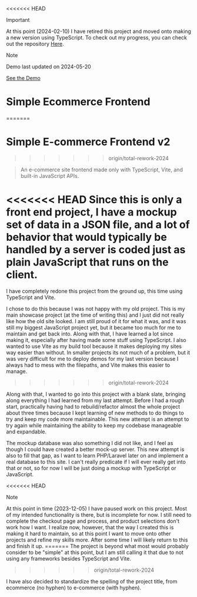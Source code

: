 <<<<<<< HEAD
> [!IMPORTANT]
> At this point (2024-02-10) I have retired this project and moved onto making a new version using TypeScript. To check out my progress, you can check out the repository <a href="https://github.com/austinh-io/TypeScript-E-commerce-Frontend" target="_blank">Here</a>.

>[!NOTE]
>Demo last updated on 2024-05-20
>
><a href="https://astn.sh/js-simple-e-com" target="_blank">See the Demo</a>

# Simple Ecommerce Frontend
=======
# Simple E-commerce Frontend v2
>>>>>>> origin/total-rework-2024

> An e-commerce site frontend made only with TypeScript, Vite, and built-in JavaScript APIs.

<<<<<<< HEAD
Since this is only a front end project, I have a mockup set of data in a JSON file, and a lot of behavior that would typically be handled by a server is coded just as plain JavaScript that runs on the client.
=======
I have completely redone this project from the ground up, this time using TypeScript and Vite.

I chose to do this because I was not happy with my old project. This is my main showcase project (at the time of writing this) and I just did not really like how the old site looked. I am still proud of it for what it was, and it was still my biggest JavaScript project yet, but it became too much for me to maintain and get back into. Along with that, I have learned a lot since making it, especially after having made some stuff using TypeScript. I also wanted to use Vite as my build tool because it makes deploying my sites way easier than without. In smaller projects its not much of a problem, but it was very difficult for me to deploy demos for my last version because I always had to mess with the filepaths, and Vite makes this easier to manage.
>>>>>>> origin/total-rework-2024

Along with that, I wanted to go into this project with a blank slate, bringing along everything I had learned from my last attempt. Before I had a rough start, practically having had to rebuild/refactor almost the whole project about three times because I kept learning of new methods to do things to try and keep my code more maintainable. This new attempt is an attempt to try again while maintaining the ability to keep my codebase manageable and expandable.

The mockup database was also something I did not like, and I feel as though I could have created a better mock-up server. This new attempt is also to fill that gap, as I want to learn PHP/Laravel later on and implement a real database to this site. I can't really predicate if I will ever really get into that or not, so for now I will be just doing a mockup with TypeScript or JavaScript.

<<<<<<< HEAD
> [!NOTE]
> At this point in time (2023-12-05) I have paused work on this project. Most of my intended functionality is there, but is incomplete for now. I still need to complete the checkout page and process, and product selections don't work how I want. I realize now, however, that the way I created this is making it hard to maintain, so at this point I want to move onto other projects and refine my skills more. After some time I will likely return to this and finish it up.
=======
The project is beyond what most would probably consider to be "simple" at this point, but I am still calling it that due to not using any frameworks besides TypeScript and Vite.
>>>>>>> origin/total-rework-2024

I have also decided to standardize the spelling of the project title, from ecommerce (no hyphen) to e-commerce (with hyphen).
